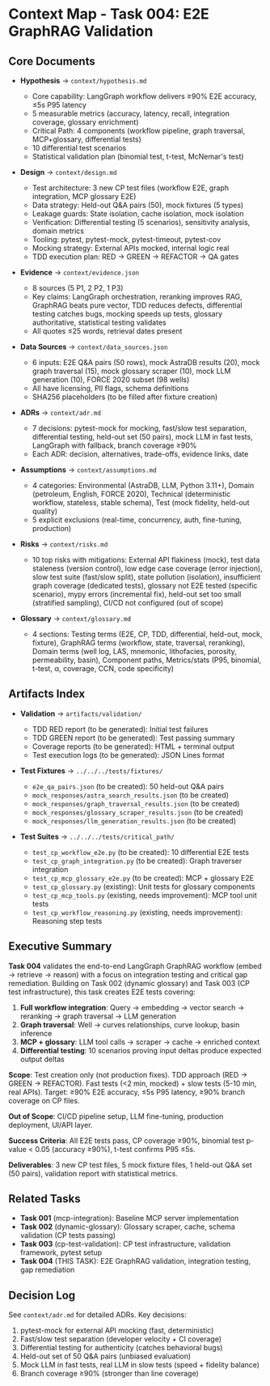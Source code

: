 # Context Map - Task 004: E2E GraphRAG Validation

## Core Documents

- **Hypothesis** → `context/hypothesis.md`
  - Core capability: LangGraph workflow delivers ≥90% E2E accuracy, ≤5s P95 latency
  - 5 measurable metrics (accuracy, latency, recall, integration coverage, glossary enrichment)
  - Critical Path: 4 components (workflow pipeline, graph traversal, MCP+glossary, differential tests)
  - 10 differential test scenarios
  - Statistical validation plan (binomial test, t-test, McNemar's test)

- **Design** → `context/design.md`
  - Test architecture: 3 new CP test files (workflow E2E, graph integration, MCP glossary E2E)
  - Data strategy: Held-out Q&A pairs (50), mock fixtures (5 types)
  - Leakage guards: State isolation, cache isolation, mock isolation
  - Verification: Differential testing (5 scenarios), sensitivity analysis, domain metrics
  - Tooling: pytest, pytest-mock, pytest-timeout, pytest-cov
  - Mocking strategy: External APIs mocked, internal logic real
  - TDD execution plan: RED → GREEN → REFACTOR → QA gates

- **Evidence** → `context/evidence.json`
  - 8 sources (5 P1, 2 P2, 1 P3)
  - Key claims: LangGraph orchestration, reranking improves RAG, GraphRAG beats pure vector, TDD reduces defects, differential testing catches bugs, mocking speeds up tests, glossary authoritative, statistical testing validates
  - All quotes ≤25 words, retrieval dates present

- **Data Sources** → `context/data_sources.json`
  - 6 inputs: E2E Q&A pairs (50 rows), mock AstraDB results (20), mock graph traversal (15), mock glossary scraper (10), mock LLM generation (10), FORCE 2020 subset (98 wells)
  - All have licensing, PII flags, schema definitions
  - SHA256 placeholders (to be filled after fixture creation)

- **ADRs** → `context/adr.md`
  - 7 decisions: pytest-mock for mocking, fast/slow test separation, differential testing, held-out set (50 pairs), mock LLM in fast tests, LangGraph with fallback, branch coverage ≥90%
  - Each ADR: decision, alternatives, trade-offs, evidence links, date

- **Assumptions** → `context/assumptions.md`
  - 4 categories: Environmental (AstraDB, LLM, Python 3.11+), Domain (petroleum, English, FORCE 2020), Technical (deterministic workflow, stateless, stable schema), Test (mock fidelity, held-out quality)
  - 5 explicit exclusions (real-time, concurrency, auth, fine-tuning, production)

- **Risks** → `context/risks.md`
  - 10 top risks with mitigations: External API flakiness (mock), test data staleness (version control), low edge case coverage (error injection), slow test suite (fast/slow split), state pollution (isolation), insufficient graph coverage (dedicated tests), glossary not E2E tested (specific scenario), mypy errors (incremental fix), held-out set too small (stratified sampling), CI/CD not configured (out of scope)

- **Glossary** → `context/glossary.md`
  - 4 sections: Testing terms (E2E, CP, TDD, differential, held-out, mock, fixture), GraphRAG terms (workflow, state, traversal, reranking), Domain terms (well log, LAS, mnemonic, lithofacies, porosity, permeability, basin), Component paths, Metrics/stats (P95, binomial, t-test, α, coverage, CCN, code specificity)

## Artifacts Index

- **Validation** → `artifacts/validation/`
  - TDD RED report (to be generated): Initial test failures
  - TDD GREEN report (to be generated): Test passing summary
  - Coverage reports (to be generated): HTML + terminal output
  - Test execution logs (to be generated): JSON Lines format

- **Test Fixtures** → `../../../tests/fixtures/`
  - `e2e_qa_pairs.json` (to be created): 50 held-out Q&A pairs
  - `mock_responses/astra_search_results.json` (to be created)
  - `mock_responses/graph_traversal_results.json` (to be created)
  - `mock_responses/glossary_scraper_results.json` (to be created)
  - `mock_responses/llm_generation_results.json` (to be created)

- **Test Suites** → `../../../tests/critical_path/`
  - `test_cp_workflow_e2e.py` (to be created): 10 differential E2E tests
  - `test_cp_graph_integration.py` (to be created): Graph traverser integration
  - `test_cp_mcp_glossary_e2e.py` (to be created): MCP + glossary E2E
  - `test_cp_glossary.py` (existing): Unit tests for glossary components
  - `test_cp_mcp_tools.py` (existing, needs improvement): MCP tool unit tests
  - `test_cp_workflow_reasoning.py` (existing, needs improvement): Reasoning step tests

## Executive Summary

**Task 004** validates the end-to-end LangGraph GraphRAG workflow (embed → retrieve → reason) with a focus on integration testing and critical gap remediation. Building on Task 002 (dynamic glossary) and Task 003 (CP test infrastructure), this task creates E2E tests covering:

1. **Full workflow integration**: Query → embedding → vector search → reranking → graph traversal → LLM generation
2. **Graph traversal**: Well → curves relationships, curve lookup, basin inference
3. **MCP + glossary**: LLM tool calls → scraper → cache → enriched context
4. **Differential testing**: 10 scenarios proving input deltas produce expected output deltas

**Scope**: Test creation only (not production fixes). TDD approach (RED → GREEN → REFACTOR). Fast tests (<2 min, mocked) + slow tests (5-10 min, real APIs). Target: ≥90% E2E accuracy, ≤5s P95 latency, ≥90% branch coverage on CP files.

**Out of Scope**: CI/CD pipeline setup, LLM fine-tuning, production deployment, UI/API layer.

**Success Criteria**: All E2E tests pass, CP coverage ≥90%, binomial test p-value < 0.05 (accuracy ≥90%), t-test confirms P95 ≤5s.

**Deliverables**: 3 new CP test files, 5 mock fixture files, 1 held-out Q&A set (50 pairs), validation report with statistical metrics.

## Related Tasks

- **Task 001** (mcp-integration): Baseline MCP server implementation
- **Task 002** (dynamic-glossary): Glossary scraper, cache, schema validation (CP tests passing)
- **Task 003** (cp-test-validation): CP test infrastructure, validation framework, pytest setup
- **Task 004** (THIS TASK): E2E GraphRAG validation, integration testing, gap remediation

## Decision Log

See `context/adr.md` for detailed ADRs. Key decisions:
1. pytest-mock for external API mocking (fast, deterministic)
2. Fast/slow test separation (developer velocity + CI coverage)
3. Differential testing for authenticity (catches behavioral bugs)
4. Held-out set of 50 Q&A pairs (unbiased evaluation)
5. Mock LLM in fast tests, real LLM in slow tests (speed + fidelity balance)
6. Branch coverage ≥90% (stronger than line coverage)
